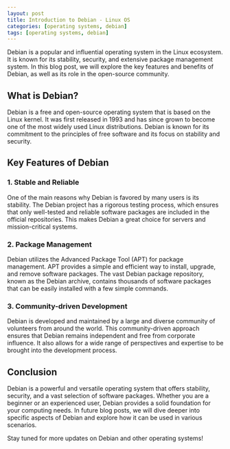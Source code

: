 ```yaml
---
layout: post
title: Introduction to Debian - Linux OS
categories: [operating systems, debian]
tags: [operating systems, debian]
---
```


Debian is a popular and influential operating system in the Linux ecosystem. It is known for its stability, security, and extensive package management system. In this blog post, we will explore the key features and benefits of Debian, as well as its role in the open-source community.

## What is Debian?

Debian is a free and open-source operating system that is based on the Linux kernel. It was first released in 1993 and has since grown to become one of the most widely used Linux distributions. Debian is known for its commitment to the principles of free software and its focus on stability and security.

## Key Features of Debian

### 1. Stable and Reliable

One of the main reasons why Debian is favored by many users is its stability. The Debian project has a rigorous testing process, which ensures that only well-tested and reliable software packages are included in the official repositories. This makes Debian a great choice for servers and mission-critical systems.

### 2. Package Management

Debian utilizes the Advanced Package Tool (APT) for package management. APT provides a simple and efficient way to install, upgrade, and remove software packages. The vast Debian package repository, known as the Debian archive, contains thousands of software packages that can be easily installed with a few simple commands.

### 3. Community-driven Development

Debian is developed and maintained by a large and diverse community of volunteers from around the world. This community-driven approach ensures that Debian remains independent and free from corporate influence. It also allows for a wide range of perspectives and expertise to be brought into the development process.

## Conclusion

Debian is a powerful and versatile operating system that offers stability, security, and a vast selection of software packages. Whether you are a beginner or an experienced user, Debian provides a solid foundation for your computing needs. In future blog posts, we will dive deeper into specific aspects of Debian and explore how it can be used in various scenarios.

Stay tuned for more updates on Debian and other operating systems!
